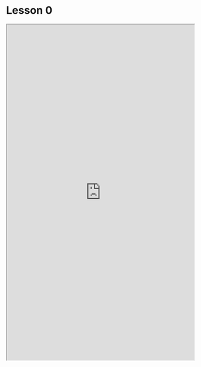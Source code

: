 # Lesson 0


<iframe src="https://view.officeapps.live.com/op/embed.aspx?src=../Lesson%200.docx" width="100%" height="900px">
</iframe>